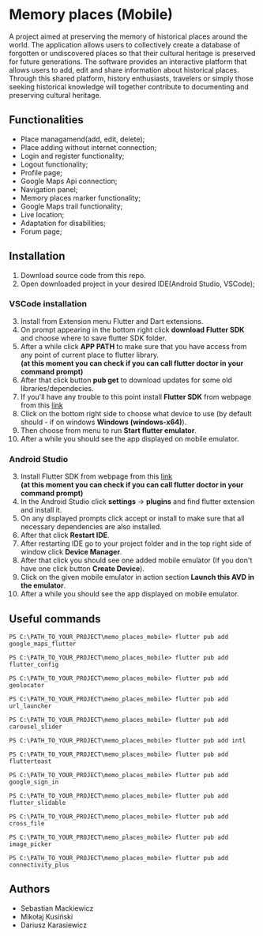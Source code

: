 # Memory places (Mobile)

A project aimed at preserving the memory of historical places around the world. The application allows users to collectively create a database of forgotten or undiscovered places so that their cultural heritage is preserved for future generations. The software provides an interactive platform that allows users to add, edit and share information about historical places. Through this shared platform, history enthusiasts, travelers or simply those seeking historical knowledge will together contribute to documenting and preserving cultural heritage.

## Functionalities

- Place managamend(add, edit, delete);
- Place adding without internet connection;
- Login and register functionality;
- Logout functionality;
- Profile page;
- Google Maps Api connection;
- Navigation panel;
- Memory places marker functionality;
- Google Maps trail functionality;
- Live location;
- Adaptation for disabilities;
- Forum page;

## Installation

1. Download source code from this repo.</br>
2. Open downloaded project in your desired IDE(Android Studio, VSCode);</br>

### VSCode installation

3. Install from Extension menu Flutter and Dart extensions. </br>
4. On prompt appearing in the bottom right click <strong>download Flutter SDK</strong> and choose where to save flutter SDK folder.</br>
5. After a while click <strong>APP PATH</strong> to make sure that you have access from any point of current place to flutter library.</br>
   <strong>(at this moment you can check if you can call <strong>flutter doctor</strong> in your command prompt)</strong></br>
6. After that click button <strong>pub get</strong> to download updates for some old libraries/dependecies.</br>
7. If you'll have any trouble to this point install <strong>Flutter SDK</strong> from webpage from this [link](https://docs.flutter.dev/get-started/install)</br>
8. Click on the bottom right side to choose what device to use (by default should - if on windows <strong>Windows (windows-x64)</strong>).</br>
9. Then choose from menu to run <strong>Start flutter emulator</strong>.</br>
10. After a while you should see the app displayed on mobile emulator.</br>

### Android Studio

3. Install Flutter SDK from webpage from this [link](https://docs.flutter.dev/get-started/install)</br>
   <strong>(at this moment you can check if you can call flutter doctor in your command prompt)</strong></br>
4. In the Android Studio click <strong>settings</strong> -> <strong>plugins</strong> and find flutter extension and install it.</br>
5. On any displayed prompts click accept or install to make sure that all necessary dependencies are also installed.</br>
6. After that click <strong>Restart IDE</strong>.</br>
7. After restarting IDE go to your project folder and in the top right side of window click <strong>Device Manager</strong>.</br>
8. After that click you should see one added mobile emulator (If you don't have one click button <strong>Create Device</strong>).</br>
9. Click on the given mobile emulator in action section <strong>Launch this AVD in the emulator</strong>.</br>
10. After a while you should see the app displayed on mobile emulator.</br>

## Useful commands

```console
PS C:\PATH_TO_YOUR_PROJECT\memo_places_mobile> flutter pub add google_maps_flutter
```

```console
PS C:\PATH_TO_YOUR_PROJECT\memo_places_mobile> flutter pub add flutter_config
```

```console
PS C:\PATH_TO_YOUR_PROJECT\memo_places_mobile> flutter pub add geolocator
```

```console
PS C:\PATH_TO_YOUR_PROJECT\memo_places_mobile> flutter pub add url_launcher
```

```console
PS C:\PATH_TO_YOUR_PROJECT\memo_places_mobile> flutter pub add carousel_slider
```

```console
PS C:\PATH_TO_YOUR_PROJECT\memo_places_mobile> flutter pub add intl
```

```console
PS C:\PATH_TO_YOUR_PROJECT\memo_places_mobile> flutter pub add fluttertoast
```

```console
PS C:\PATH_TO_YOUR_PROJECT\memo_places_mobile> flutter pub add google_sign_in
```

```console
PS C:\PATH_TO_YOUR_PROJECT\memo_places_mobile> flutter pub add flutter_slidable
```

```console
PS C:\PATH_TO_YOUR_PROJECT\memo_places_mobile> flutter pub add cross_file
```

```console
PS C:\PATH_TO_YOUR_PROJECT\memo_places_mobile> flutter pub add image_picker
```

```console
PS C:\PATH_TO_YOUR_PROJECT\memo_places_mobile> flutter pub add connectivity_plus
```

## Authors

- Sebastian Mackiewicz
- Mikołaj Kusiński
- Dariusz Karasiewicz
